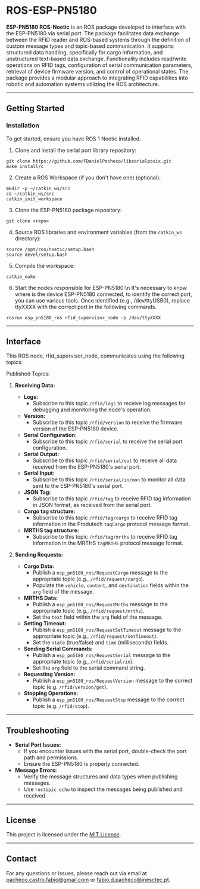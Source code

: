 # ROS-ESP-PN5180

**ESP-PN5180 ROS-Noetic** is an ROS package developed to interface with the ESP-PN5180 via serial port. The package facilitates data exchange between the RFID reader and ROS-based systems through the definition of custom message types and topic-based communication. It supports structured data handling, specifically for cargo information, and unstructured text-based data exchange. Functionality includes read/write operations on RFID tags, configuration of serial communication parameters, retrieval of device firmware version, and control of operational states. The package provides a modular approach to integrating RFID capabilities into robotic and automation systems utilizing the ROS architecture.

---

## Getting Started

### Installation

To get started, ensure you have ROS 1 Noetic installed.

1. Clone and install the serial port library repository:
```
git clone https://github.com/FDanielPacheco/libserialposix.git
make install/c
```
2. Create a ROS Workspace (if you don't have one) (optional):
```
mkdir -p ~/catkin_ws/src
cd ~/catkin_ws/src
catkin_init_workspace
```
3. Clone the ESP-PN5180 package repository:
```
git clone <repo>
```
4. Source ROS libraries and environment variables (from the ```catkin_ws``` directory):
```
source /opt/ros/noetic/setup.bash
source devel/setup.bash
```
5. Compile the workspace:
```
catkin_make 
```
6. Start the nodes responsible for ESP-PN5180:\n
It's necessary to know where is the device ESP-PN5180 connected, to identify the correct port, you can use various tools. Once identified (e.g., /dev/ttyUSB0), replace ttyXXXX with the correct port in the following commands.
```
rosrun esp_pn5180_ros rfid_supervisor_node -p /dev/ttyXXXX 
```

---

## Interface

This ROS node, rfid_supervisor_node, communicates using the following topics:

Published Topics:

1.  **Receiving Data:**

    * **Logs:** 
        * Subscribe to this topic `/rfid/logs` to receive log messages for debugging and monitoring the node's operation.
    * **Version:** 
        * Subscribe to this topic `/rfid/version` to receive the firmware version of the ESP-PN5180 device.
    * **Serial Configuration:** 
        * Subscribe to this topic `/rfid/serial` to receive the serial port configuration.
    * **Serial Output:** 
        * Subscribe to this topic `/rfid/serial/out` to receive all data received from the ESP-PN5180's serial port.
    * **Serial Input:** 
        * Subscribe to this topic `/rfid/serial/in/mon` to monitor all data sent to the ESP-PN5180's serial port.
    * **JSON Tag:** 
        * Subscribe to this topic `/rfid/tag` to receive RFID tag information in JSON format, as received from the serial port.
    * **Cargo tag structure:** 
        * Subscribe to this topic `/rfid/tag/cargo` to receive RFID tag information in the Produtech `tagCargo` protocol message format.
    * **MRTHS tag structure:** 
        * Subscribe to this topic `/rfid/tag/mrths` to receive RFID tag information in the MRTHS `tagMRTHS` protocol message format.

2.  **Sending Requests:**

    * **Cargo Data:**
        * Publish a `esp_pn5180_ros/RequestCargo` message to the appropriate topic (e.g., `/rfid/request/cargo`).
        * Populate the `vehicle`, `content`, and `destination` fields within the `arg` field of the message.
    * **MRTHS Data:**
        * Publish a `esp_pn5180_ros/RequestMrths` message to the appropriate topic (e.g., `/rfid/request/mrths`).
        * Set the `text` field within the `arg` field of the message.
    * **Setting Timeout:**
        * Publish a `esp_pn5180_ros/RequestSetTimeout` message to the appropriate topic (e.g., `/rfid/request/setTimeout`).
        * Set the `state` (true/false) and `time` (milliseconds) fields.
    * **Sending Serial Commands:**
        * Publish a `esp_pn5180_ros/RequestSerial` message to the appropriate topic (e.g., `/rfid/serial/in`).
        * Set the `arg` field to the serial command string.
    * **Requesting Version:**
        * Publish a `esp_pn5180_ros/RequestVersion` message to the correct topic (e.g. `/rfid/version/get`).
    * **Stopping Operations:**
        * Publish a `esp_pn5180_ros/RequestStop` message to the correct topic (e.g. `/rfid/stop`).

---

## Troubleshooting

* **Serial Port Issues:**
    * If you encounter issues with the serial port, double-check the port path and permissions.
    * Ensure the ESP-PN5180 is properly connected.
* **Message Errors:**
    * Verify the message structures and data types when publishing messages.
    * Use `rostopic echo` to inspect the messages being published and received.

---

## License

This project is licensed under the [MIT License](../../LICENSE).

---

## Contact

For any questions or issues, please reach out via email at pacheco.castro.fabio@gmail.com or fabio.d.pacheco@inesctec.pt.
